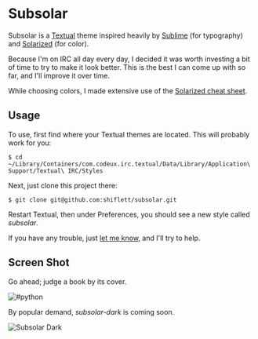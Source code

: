 # Subsolar

Subsolar is a [Textual](https://github.com/Codeux/Textual) theme inspired heavily by [Sublime](http://sublimetext.com/) (for typography) and [Solarized](http://ethanschoonover.com/solarized) (for color).

Because I'm on IRC all day every day, I decided it was worth investing a bit of time to try to make it look better. This is the best I can come up with so far, and I'll improve it over time.

While choosing colors, I made extensive use of the [Solarized cheat sheet](http://www.zovirl.com/2011/07/22/solarized_cheat_sheet/).

## Usage

To use, first find where your Textual themes are located. This will probably work for you:

    $ cd ~/Library/Containers/com.codeux.irc.textual/Data/Library/Application\ Support/Textual\ IRC/Styles

Next, just clone this project there:

    $ git clone git@github.com:shiflett/subsolar.git

Restart Textual, then under Preferences, you should see a new style called *subsolar*.

If you have any trouble, just [let me know](http://shiflett.org/contact), and I'll try to help.

## Screen Shot

Go ahead; judge a book by its cover.

![#python](http://f.cl.ly/items/0K1v2A3Q313r2n2V1f0B/hashpython.png)

By popular demand, *subsolar-dark* is coming soon.

![Subsolar Dark](http://f.cl.ly/items/251d0v1M1x050b340L1B/subsolar-dark.png)
